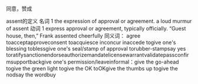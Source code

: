 同意，赞成

assent的定义
名词
1
the expression of approval or agreement.
a loud murmur of assent
动词
1
express approval or agreement, typically officially.
“Guest house, then,” Frank assented cheerfully
同义词：
agree toacceptapproveconsent toacquiesce inconcur inaccede togive one's blessing toblessgive one's seal/stamp of approval torubber-stampsay yes toratifysanctionendorseauthorizemandatelicensewarrantvalidatepassconfirmsupportbackgive one's permission/leaveinformal：give the go-ahead togive the green light togive the OK toOKgive the thumbs up togive the nodsay the wordbuy


